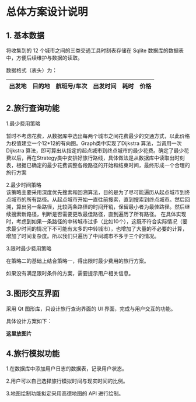 # 总体方案设计说明

## 1. 基本数据
将收集到的 12 个城市之间的三类交通工具时刻表存储在 Sqlite 数据库的数据表中，方便后续维护与数据的读取。

数据格式（表头）为：

| 出发地 | 目的地 | 航班号/车次 | 出发时间 | 耗时 | 价格 |
| --- | --- | --- | --- | --- | --- |

## 2.旅行查询功能

1.最少费用策略

​	暂时不考虑花费，从数据库中选出每两个城市之间花费最少的交通方式，以此价格为权值建立一个12*12的有向图。Graph类中实现了Dijkstra 算法，当调用一次Dijkstra 算法，即可算出从指定的起点城市到终点城市的最少花费。确定了最少花费以后，再在Strategy类中安排好旅行路线，具体做法是从数据库中读取出时刻表，根据已确定的最少花费调整各段路径的开始和结束时间，最终形成一个合理的旅行方案

2.最少时间策略
​	
	该策略主要采用深度优先搜索和回溯算法，目的是为了尽可能遍历从起点城市到终点城市的所有路径。从起点城市开始一直往前搜索，直到搜索到终点城市。然后回溯，算出另一条路径，比较两条路径的时间开销，保留最小者为最佳路径。然后继续搜索新路径，判断是否需要更改最佳路径，直到遍历了所有路径。
	在具体实现时，考虑到如果一条路径的中转城市过多（比如10个），这既不符合实际情况（要求最少时间的情况下不可能有太多的中转城市），也增加了大量的不必要的计算，增加了时间复杂度。所以我们只遍历了中间城市不多于三个的情况。

3.限时最少费用策略

在策略二的基础上结合策略一，得出限时最少费用的旅行方案。

如果没有满足限时条件的方案，需要提示用户相关信息。

## 3.图形交互界面
采用 Qt 图形库，只设计旅行查询界面的 UI 界面，完成与用户交互的功能。

具体设计方案如下：

**这里放图片**

## 4.旅行模拟功能
1.在数据库中添加用户日志的数据表，记录用户状态。

2.用户可以自己选择旅行模拟时间与现实时间的比例。

3.地图绘制功能拟定采用高德地图的 API 进行绘制。

